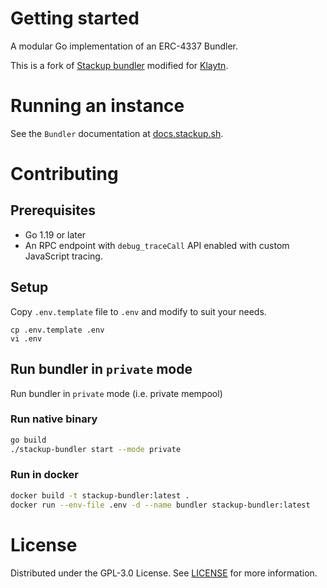# Getting started

A modular Go implementation of an ERC-4337 Bundler.

This is a fork of [Stackup bundler](https://github.com/stackup-wallet/stackup-bundler) modified for [Klaytn](https://github.com/klaytn/klaytn).

# Running an instance

See the `Bundler` documentation at [docs.stackup.sh](https://docs.stackup.sh/docs/erc-4337-bundler).

# Contributing

## Prerequisites

- Go 1.19 or later
- An RPC endpoint with `debug_traceCall` API enabled with custom JavaScript tracing.

## Setup

Copy `.env.template` file to `.env` and modify to suit your needs.

```
cp .env.template .env
vi .env
```

## Run bundler in `private` mode

Run bundler in `private` mode (i.e. private mempool)

### Run native binary

```bash
go build
./stackup-bundler start --mode private
```

### Run in docker

```bash
docker build -t stackup-bundler:latest .
docker run --env-file .env -d --name bundler stackup-bundler:latest
```

# License

Distributed under the GPL-3.0 License. See [LICENSE](./LICENSE) for more information.
